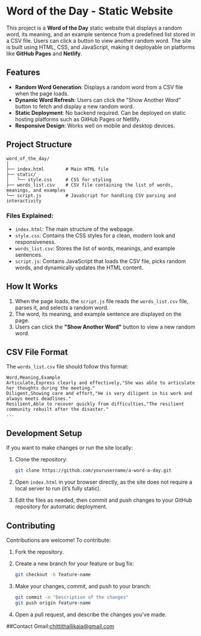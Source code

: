 
# Word of the Day - Static Website

This project is a **Word of the Day** static website that displays a random word, its meaning, and an example sentence from a predefined list stored in a CSV file. Users can click a button to view another random word. The site is built using HTML, CSS, and JavaScript, making it deployable on platforms like **GitHub Pages** and **Netlify**.

## Features

- **Random Word Generation**: Displays a random word from a CSV file when the page loads.
- **Dynamic Word Refresh**: Users can click the "Show Another Word" button to fetch and display a new random word.
- **Static Deployment**: No backend required. Can be deployed on static hosting platforms such as GitHub Pages or Netlify.
- **Responsive Design**: Works well on mobile and desktop devices.

## Project Structure

```
word_of_the_day/
│
├── index.html        # Main HTML file
├── static/
│   └── style.css     # CSS for styling
├── words_list.csv    # CSV file containing the list of words, meanings, and examples
└── script.js         # JavaScript for handling CSV parsing and interactivity
```

### Files Explained:

- `index.html`: The main structure of the webpage.
- `style.css`: Contains the CSS styles for a clean, modern look and responsiveness.
- `words_list.csv`: Stores the list of words, meanings, and example sentences.
- `script.js`: Contains JavaScript that loads the CSV file, picks random words, and dynamically updates the HTML content.

## How It Works

1. When the page loads, the `script.js` file reads the `words_list.csv` file, parses it, and selects a random word.
2. The word, its meaning, and example sentence are displayed on the page.
3. Users can click the **"Show Another Word"** button to view a new random word.

## CSV File Format

The `words_list.csv` file should follow this format:

```csv
Word,Meaning,Example
Articulate,Express clearly and effectively,"She was able to articulate her thoughts during the meeting."
Diligent,Showing care and effort,"He is very diligent in his work and always meets deadlines."
Resilient,Able to recover quickly from difficulties,"The resilient community rebuilt after the disaster."
...
```

## Development Setup

If you want to make changes or run the site locally:

1. Clone the repository:
   ```bash
   git clone https://github.com/yourusername/a-word-a-day.git
   ```

2. Open `index.html` in your browser directly, as the site does not require a local server to run (it’s fully static).

3. Edit the files as needed, then commit and push changes to your GitHub repository for automatic deployment.

## Contributing

Contributions are welcome! To contribute:

1. Fork the repository.
2. Create a new branch for your feature or bug fix:
   ```bash
   git checkout -b feature-name
   ```

3. Make your changes, commit, and push to your branch:
   ```bash
   git commit -m "Description of the changes"
   git push origin feature-name
   ```

4. Open a pull request, and describe the changes you've made.

##Contact
Gmail:chittithallikaja@gmail.com
